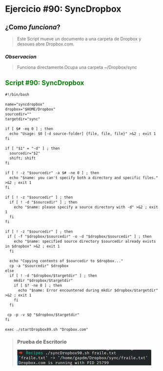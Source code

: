 # Ejercicio #90: SyncDropbox

## ¿Como _funciona_?

> Este Script mueve un documento a una carpeta de Dropbox y desoues abre Dropbox.com.

### _Observacion_ ###
> Funciona directamente.Ocupa una carpeta ~/Dropbox/sync

## <span style="color:green">Script #90: SyncDropbox </span> ##

```shell
#!/bin/bash

name="syncdropbox"
dropbox="$HOME/Dropbox"
sourcedir=""
targetdir="sync"

if [ $# -eq 0 ] ; then
  echo "Usage: $0 [-d source-folder] {file, file, file}" >&2 ; exit 1
fi 

if [ "$1" = "-d" ] ; then
  sourcedir="$2"
  shift; shift
fi

if [ ! -z "$sourcedir" -a $# -ne 0 ] ; then
  echo "$name: you can't specify both a directory and specific files." >&2 ; exit 1
fi

if [ ! -z "$sourcedir" ] ; then
  if [ ! -d "$sourcedir" ] ; then
    echo "$name: please specify a source directory with -d" >&2 ; exit 1
  fi
fi

if [ ! -z "$sourcedir" ] ; then
 if [ -f "$dropbox/$sourcedir" -o -d "$dropbox/$sourcedir" ] ; then
    echo "$name: specified source directory $sourcedir already exists in $dropbox" >&2 ; exit 1
  fi

  echo "Copying contents of $sourcedir to $dropbox..."
  cp -a "$sourcedir" $dropbox	
else
  if [ ! -d "$dropbox/$targetdir" ] ; then
    mkdir "$dropbox/$targetdir"
    if [ $? -ne 0 ] ; then
      echo "$name: Error encountered during mkdir $dropbox/$targetdir" >&2 ; exit 1
    fi
  fi

 cp -p -v $@ "$dropbox/$targetdir"
fi

exec ./startDropbox89.sh "Dropbox.com"
```

> ### Prueba de Escritorio ###
> ![1](90.png)